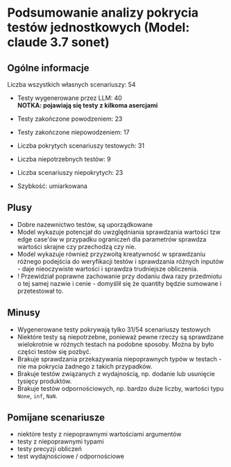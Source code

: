 # Podsumowanie analizy pokrycia testów jednostkowych (Model: claude 3.7 sonet)

## Ogólne informacje

Liczba wszystkich własnych scenariuszy: 54

- Testy wygenerowane przez LLM: 40
<br/> <strong>NOTKA: pojawiają się testy z kilkoma asercjami</strong>
- Testy zakończone powodzeniem: 23
- Testy zakończone niepowodzeniem: 17


- Liczba pokrytych scenariuszy testowych: 31
- Liczba niepotrzebnych testów: 9
- Liczba scenariuszy niepokrytych: 23
- Szybkość: umiarkowana

## Plusy

- Dobre nazewnictwo testów, są uporządkowane
- Model wykazuje potencjał do uwzględniania sprawdzania wartości tzw edge case'ów w przypadku ograniczeń dla parametrów sprawdza wartości skrajne czy przechodzą czy nie.
- Model wykazuje również przyzwoitą kreatywność w sprawdzaniu różnego podejścia do weryfikacji testów i sprawdzania różnych inputów - daje nieoczywiste wartości i sprawdza trudniejsze obliczenia.
- ! Przewidział poprawne zachowanie przy dodaniu dwa razy przedmiotu o tej samej nazwie i cenie - domyślił się że quantity będzie sumowane i przetestował to.

## Minusy

- Wygenerowane testy pokrywają tylko 31/54 scenariuszy testowych
- Niektóre testy są niepotrzebne, ponieważ pewne rzeczy są sprawdzane wielokrotnie w różnych testach na podobne sposoby. Można by było części testów się pozbyć.
- Brakuje sprawdzania przekazywania niepoprawnych typów w testach - nie ma pokrycia żadnego z takich przypadków.
- Brakuje testów związanych z wydajnością, np. dodanie lub usunięcie tysięcy produktów.
- Brakuje testów odpornościowych, np. bardzo duże liczby, wartości typu `None`, `inf`, `NaN`.

## Pomijane scenariusze

- niektóre testy z niepoprawnymi wartościami argumentów
- testy z niepoprawnymi typami
- testy precyzji obliczeń
- test wydajnościowe / odpornościowe

